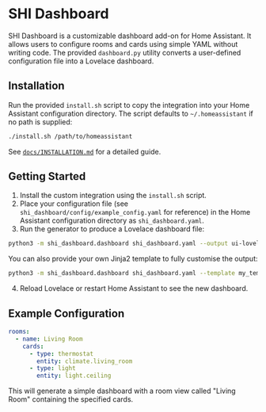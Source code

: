 # SHI Dashboard

SHI Dashboard is a customizable dashboard add-on for Home Assistant. It allows users to configure rooms and cards using simple YAML without writing code. The provided `dashboard.py` utility converts a user-defined configuration file into a Lovelace dashboard.

## Installation

Run the provided `install.sh` script to copy the integration into your Home Assistant configuration directory. The script defaults to `~/.homeassistant` if no path is supplied:

```bash
./install.sh /path/to/homeassistant
```

See [`docs/INSTALLATION.md`](docs/INSTALLATION.md) for a detailed guide.

## Getting Started

1. Install the custom integration using the `install.sh` script.
2. Place your configuration file (see `shi_dashboard/config/example_config.yaml` for reference) in the Home Assistant configuration directory as `shi_dashboard.yaml`.
3. Run the generator to produce a Lovelace dashboard file:

```bash
python3 -m shi_dashboard.dashboard shi_dashboard.yaml --output ui-lovelace.yaml
```

You can also provide your own Jinja2 template to fully customise the output:

```bash
python3 -m shi_dashboard.dashboard shi_dashboard.yaml --template my_template.j2
```

4. Reload Lovelace or restart Home Assistant to see the new dashboard.

## Example Configuration

```yaml
rooms:
  - name: Living Room
    cards:
      - type: thermostat
        entity: climate.living_room
      - type: light
        entity: light.ceiling
```

This will generate a simple dashboard with a room view called "Living Room" containing the specified cards.
